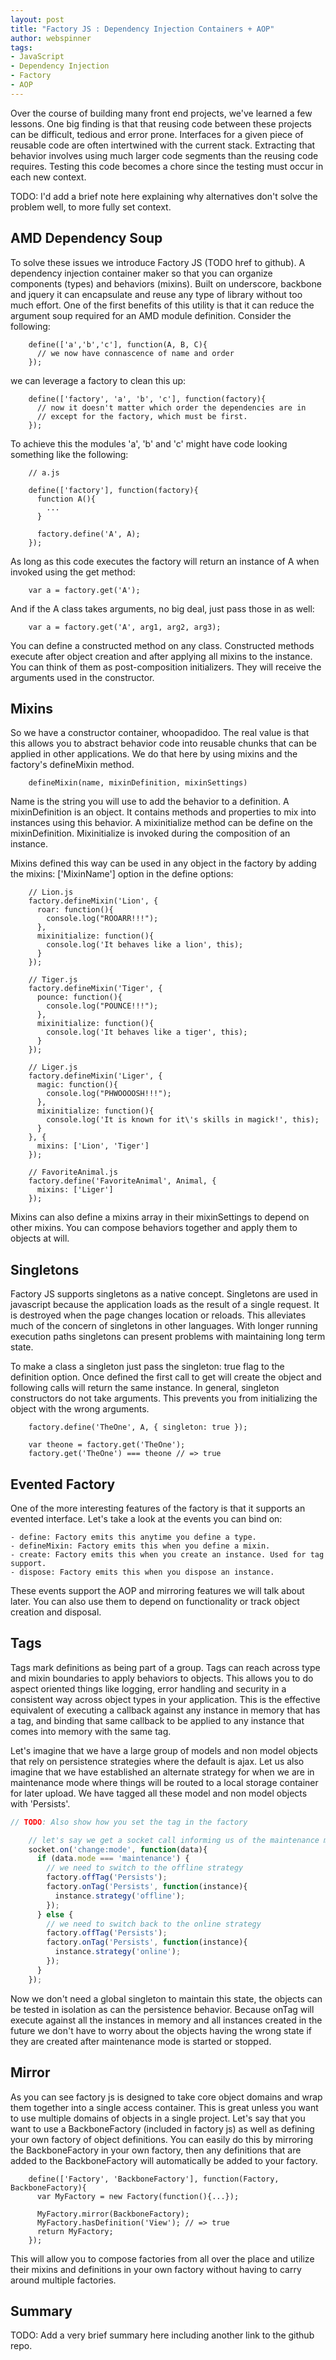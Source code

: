 ```yaml
---
layout: post
title: "Factory JS : Dependency Injection Containers + AOP"
author: webspinner
tags:
- JavaScript
- Dependency Injection
- Factory
- AOP
---
```


Over the course of building many front end projects, we've learned a few lessons. One big finding is that that reusing code between these projects can be difficult, tedious and error prone. Interfaces for a given piece of reusable code are often intertwined with the current stack. Extracting that behavior involves using much larger code segments than the reusing code requires. Testing this code becomes a chore since the testing must occur in each new context.

TODO: I'd add a brief note here explaining why alternatives don't solve the problem well, to more fully set context.

AMD Dependency Soup
-------------------

To solve these issues we introduce Factory JS (TODO href to github). A dependency injection container maker so that you can organize components (types) and behaviors (mixins). Built on underscore, backbone and jquery it can encapsulate and reuse any type of library without too much effort. One of the first benefits of this utility is that it can reduce the argument soup required for an AMD module definition. Consider the following:
```
    define(['a','b','c'], function(A, B, C){
      // we now have connascence of name and order
    });
```
we can leverage a factory to clean this up:
```
    define(['factory', 'a', 'b', 'c'], function(factory){
      // now it doesn't matter which order the dependencies are in
      // except for the factory, which must be first.
    });
```
To achieve this the modules 'a', 'b' and 'c' might have code looking something like the following:
```
    // a.js

    define(['factory'], function(factory){
      function A(){
        ...
      }

      factory.define('A', A);
    });
```
As long as this code executes the factory will return an instance of A when invoked using the get method:
```
    var a = factory.get('A');
```
And if the A class takes arguments, no big deal, just pass those in as well:
```
    var a = factory.get('A', arg1, arg2, arg3);
```
You can define a constructed method on any class. Constructed methods execute after object creation and after applying all mixins to the instance. You can think of them as post-composition initializers. They will receive the arguments used in the constructor.

Mixins
------

So we have a constructor container, whoopadidoo. The real value is that this allows you to abstract behavior code into reusable chunks that can be applied in other applications. We do that here by using mixins and the factory's defineMixin method.
```
    defineMixin(name, mixinDefinition, mixinSettings)
```
Name is the string you will use to add the behavior to a definition. A mixinDefinition is an object. It contains methods and properties to mix into instances using this behavior. A mixinitialize method can be define on the mixinDefinition. Mixinitialize is invoked during the composition of an instance.

Mixins defined this way can be used in any object in the factory by adding the mixins: ['MixinName'] option in the define options:
```
    // Lion.js
    factory.defineMixin('Lion', {
      roar: function(){
        console.log("ROOARR!!!");
      },
      mixinitialize: function(){
        console.log('It behaves like a lion', this);
      }
    });

    // Tiger.js
    factory.defineMixin('Tiger', {
      pounce: function(){
        console.log("POUNCE!!!");
      },
      mixinitialize: function(){
        console.log('It behaves like a tiger', this);
      }
    });

    // Liger.js
    factory.defineMixin('Liger', {
      magic: function(){
        console.log("PHWOOOOSH!!!");
      },
      mixinitialize: function(){
        console.log('It is known for it\'s skills in magick!', this);
      }
    }, {
      mixins: ['Lion', 'Tiger']
    });

    // FavoriteAnimal.js
    factory.define('FavoriteAnimal', Animal, {
      mixins: ['Liger']
    });
```
Mixins can also define a mixins array in their mixinSettings to depend on other mixins. You can compose behaviors together and apply them to objects at will.

Singletons
----------

Factory JS supports singletons as a native concept. Singletons are used in javascript because the application loads as the result of a single request. It is destroyed when the page changes location or reloads. This alleviates much of the concern of singletons in other languages. With longer running execution paths singletons can present problems with maintaining long term state.

To make a class a singleton just pass the singleton: true flag to the definition option. Once defined the first call to get will create the object and following calls will return the same instance. In general, singleton constructors do not take arguments. This prevents you from initializing the object with the wrong arguments.
```
    factory.define('TheOne', A, { singleton: true });

    var theone = factory.get('TheOne');
    factory.get('TheOne') === theone // => true
```
Evented Factory
---------------

One of the more interesting features of the factory is that it supports an evented interface. Let's take a look at the events you can bind on:

    - define: Factory emits this anytime you define a type.
    - defineMixin: Factory emits this when you define a mixin.
    - create: Factory emits this when you create an instance. Used for tag support.
    - dispose: Factory emits this when you dispose an instance.

These events support the AOP and mirroring features we will talk about later. You can also use them to depend on functionality or track object creation and disposal.

Tags
----

Tags mark definitions as being part of a group. Tags can reach across type and mixin boundaries to apply behaviors to objects. This allows you to do aspect oriented things like logging, error handling and security in a consistent way across object types in your application. This is the effective equivalent of executing a callback against any instance in memory that has a tag, and binding that same callback to be applied to any instance that comes into memory with the same tag.

Let's imagine that we have a large group of models and non model objects that rely on persistence strategies where the default is ajax. Let us also imagine that we have established an alternate strategy for when we are in maintenance mode where things will be routed to a local storage container for later upload. We have tagged all these model and non model objects with 'Persists'.
```JavaScript
// TODO: Also show how you set the tag in the factory

    // let's say we get a socket call informing us of the maintenance mode
    socket.on('change:mode', function(data){
      if (data.mode === 'maintenance') {
        // we need to switch to the offline strategy
        factory.offTag('Persists');
        factory.onTag('Persists', function(instance){
          instance.strategy('offline');
        });
      } else {
        // we need to switch back to the online strategy
        factory.offTag('Persists');
        factory.onTag('Persists', function(instance){
          instance.strategy('online');
        });
      }
    });
```
Now we don't need a global singleton to maintain this state, the objects can be tested in isolation as can the persistence behavior. Because onTag will execute against all the instances in memory and all instances created in the future we don't have to worry about the objects having the wrong state if they are created after maintenance mode is started or stopped.

Mirror
------

As you can see factory js is designed to take core object domains and wrap them together into a single access container. This is great unless you want to use multiple domains of objects in a single project. Let's say that you want to use a BackboneFactory (included in factory js) as well as defining your own factory of object definitions. You can easily do this by mirroring the BackboneFactory in your own factory, then any definitions that are added to the BackboneFactory will automatically be added to your factory.
```
    define(['Factory', 'BackboneFactory'], function(Factory, BackboneFactory){
      var MyFactory = new Factory(function(){...});

      MyFactory.mirror(BackboneFactory);
      MyFactory.hasDefinition('View'); // => true
      return MyFactory;
    });
```
This will allow you to compose factories from all over the place and utilize their mixins and definitions in your own factory without having to carry around multiple factories.

Summary
-------

TODO: Add a very brief summary here including another link to the github repo.
